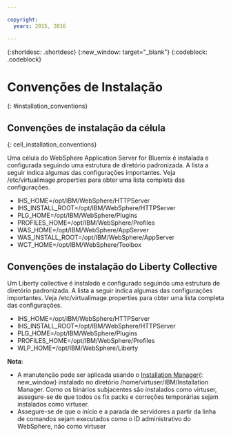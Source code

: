 ```yaml
---

copyright:
  years: 2015, 2016

---
```


{:shortdesc: .shortdesc}
{:new_window: target="_blank"}
{:codeblock: .codeblock}

# Convenções de Instalação
{: #installation_conventions}

## Convenções de instalação da célula
{: cell_installation_conventions}

Uma célula do WebSphere Application Server for Bluemix é instalada e configurada seguindo uma estrutura de diretório padronizada. A lista a seguir indica algumas das configurações importantes. Veja /etc/virtualimage.properties para obter uma lista completa das configurações.

* IHS_HOME=/opt/IBM/WebSphere/HTTPServer
* IHS_INSTALL_ROOT=/opt/IBM/WebSphere/HTTPServer
* PLG_HOME=/opt/IBM/WebSphere/Plugins
* PROFILES_HOME=/opt/IBM/WebSphere/Profiles
* WAS_HOME=/opt/IBM/WebSphere/AppServer
* WAS_INSTALL_ROOT=/opt/IBM/WebSphere/AppServer
* WCT_HOME=/opt/IBM/WebSphere/Toolbox

## Convenções de instalação do Liberty Collective

Um Liberty collective é instalado e configurado seguindo uma estrutura de diretório padronizada. A lista a seguir indica algumas das configurações importantes. Veja /etc/virtualimage.properties para obter uma lista completa das configurações.

* IHS_HOME=/opt/IBM/WebSphere/HTTPServer
* IHS_INSTALL_ROOT=/opt/IBM/WebSphere/HTTPServer
* PLG_HOME=/opt/IBM/WebSphere/Plugins
* PROFILES_HOME=/opt/IBM/WebSphere/Profiles
* WLP_HOME=/opt/IBM/WebSphere/Liberty

**Nota**:
* A manutenção pode ser aplicada usando o [Installation Manager](http://www.ibm.com/support/knowledgecenter/SSDV2W_1.8.3/com.ibm.cic.agent.ui.doc/helpindex_imic.html){: new_window} instalado no diretório /home/virtuser/IBM/Installation Manager. Como os binários subjacentes são instalados como virtuser, assegure-se de que todos os fix packs e correções temporárias sejam instalados como virtuser.
* Assegure-se de que o início e a parada de servidores a partir da linha de comandos sejam executados como o ID administrativo do WebSphere, não como virtuser
